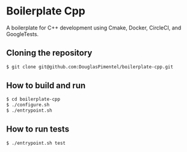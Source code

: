 # Boilerplate Cpp

A boilerplate for C++ development using Cmake, Docker, CircleCI, and GoogleTests.

## Cloning the repository

```bash
$ git clone git@github.com:DouglasPimentel/boilerplate-cpp.git
```

## How to build and run

```bash
$ cd boilerplate-cpp
$ ./configure.sh
$ ./entrypoint.sh
```

## How to run tests

```bash
$ ./entrypoint.sh test
```
